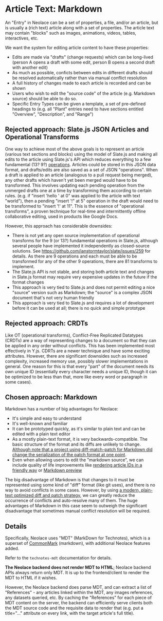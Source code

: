 # Article Text: Markdown

An "Entry" in Neolace can be a set of properties, a file, and/or an article, but is usually a (rich text) article along with a set of properties. The article text may contain "blocks" such as images, animations, videos, tables, interactives, etc.

We want the system for editing article content to have these properties:

- Edits are made via "drafts" (change requests) which can be long-lived (person A opens a draft with some edit, person B opens a second draft with another edit)
- As much as possible, conficts between edits in different drafts should be resolved automatically rather than via manual conflict resolution
- A full history of changes made to each article is recorded and can be shown
- Users who wish to edit the "source code" of the article (e.g. Markdown source) should be able to do so.
- Specific Entry Types can be given a template, a set of pre-defined headings to (e.g. all "Plant" entries need to have sections entitled "Overview", "Description", and "Range")

## Rejected approach: Slate.js JSON Articles and Operational Transforms

One way to achieve most of the above goals is to represent an article (various text sections and blocks) using the model of Slate.js and making all edits to the article using Slate.js's API which reduces everything to a few fundamental (13? 9?) [operations](https://docs.slatejs.org/v/v0.47/slate-core/operation). Articles could be stored in this JSON data format, and drafts/edits are also saved as a set of JSON "operations". When a draft is applied to an article (analogous to a pull request being merged), any other drafts which haven't yet been merged would have to be transformed. This involves updating each pending operation from the unmerged drafts one at a time by transforming them according to certain rules. (e.g. if "insert 'hello ' at 0" was applied to the article with text "world"), then a pending "insert '!" at 5" operation in the draft would need to be transformed to "insert '!' at 11". This is the essence of "operational transforms", a proven technique for real-time and intermittently offline collaborative editing, used in products like Google Docs.

However, this approach has considerable downsides:

- There is not yet any open source implementation of operational transforms for the 9 (or 13?) fundamental operations in Slate.js, although several people have implemented it independently as closed-source solutions. See https://github.com/ianstormtaylor/slate/issues/259 for details. As there are 9 operations and each must be able to be transformed for any of the other 9 operations, there are 81 transforms to implement.
- The Slate.js API is not stable, and storing both article text and changes in Slate.js format may require very expensive updates in the future if the format changes
- This approach is very tied to Slate.js and does not permit editing a nice "source" version such as Markdown; the "source" is a complex JSON document that's not very human friendly
- This approach is very tied to Slate.js and requires a lot of development before it can be used at all; there is no quick and simple prototype

## Rejected approach: CRDTs

Like OT (operational transforms), Conflict-Free Replicated Datatypes (CRDTs) are a way of representing changes to a document so that they can be applied in any order without conflicts. This has been implemented most effectively in Y.js. CDRTs are a newer technique and have some exciting attributes. However, there are significant downsides such as increased complexity, increased memory use, possibly slower implementations in general. One reason for this is that every "part" of the document needs its own unique ID (essentially every character needs a unique ID, though it can be optimized to be less than that, more like every word or paragraph in some cases).

## Chosen approach: Markdown

Markdown has a number of big advantages for Neolace:

- It's simple and easy to understand
- It's well-known and familiar
- It can be prototyped quickly, as it's similar to plain text and can be edited with a plain text editor
- As a mostly plain-text format, it is very backwards-compatible. The basic structure of the format and its diffs are unlikely to change. [Although note that a project using diff-match-patch for Markdown did change the serialization of the patch format at one point](https://github.com/laurent22/joplin/blob/0e757ad5629da3e800200952171343b31b2c7c90/packages/lib/models/Revision.ts).
- Even when allowing users to edit the "markdown source", we can include quality of life improvements like [rendering article IDs in a friendly way](https://www.slatejs.org/examples/mentions) or [Markdown preview](https://www.slatejs.org/examples/markdown-preview)

The big disadvantage of Markdown is that changes to it must be represented using some kind of "diff" format (like git uses), and there is no way to avoid conflicts in some cases. However, by using [a modern, plain-text optimized diff and patch strategy](https://neil.fraser.name/writing/diff/), we can greatly reduce the occurrence of conflicts and auto-resolve many of them. The huge advantages of Markdown in this case seem to outweigh the significant disadvantage that sometimes manual conflict resolution will be required.

## Details

Specifically, Neolace uses "MDT" (MarkDown for Technotes), which is a superset of [CommonMark](https://commonmark.org/) (markdown), with additional Neolace features added.

Refer to the `technotes-mdt` documentation for details.

**The Neolace backend does not render MDT to HTML**; Neolace backend APIs always return only MDT. It is up to the frontend/client to render the MDT to HTML if it wishes.

However, the Neolace backend does parse MDT, and can extract a list of "References" - any articles linked within the MDT, any images references, any datasets queried, etc. By caching the "References" for each piece of MDT content on the server, the backend can efficiently serve clients both the MDT source code and the requisite data to render that (e.g. put a title="..." attribute on every link, with the target article's full title).
